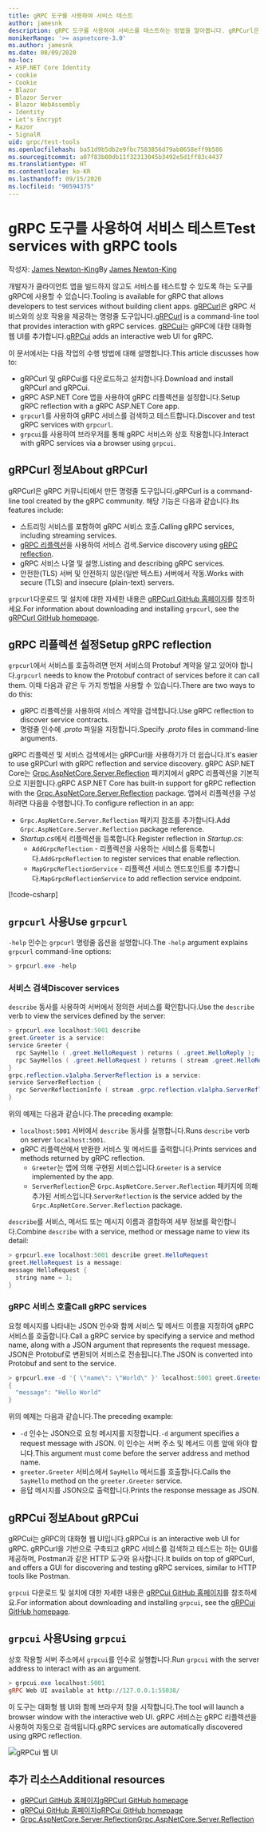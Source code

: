 ```yaml
---
title: gRPC 도구를 사용하여 서비스 테스트
author: jamesnk
description: gRPC 도구를 사용하여 서비스를 테스트하는 방법을 알아봅니다. gRPCurl은 gRPC 서비스와 상호 작용하기 위한 명령줄 도구입니다. gRPCui는 대화형 웹 UI입니다.
monikerRange: '>= aspnetcore-3.0'
ms.author: jamesnk
ms.date: 08/09/2020
no-loc:
- ASP.NET Core Identity
- cookie
- Cookie
- Blazor
- Blazor Server
- Blazor WebAssembly
- Identity
- Let's Encrypt
- Razor
- SignalR
uid: grpc/test-tools
ms.openlocfilehash: ba51d9b5db2e9fbc7583856d79ab8658eff9b586
ms.sourcegitcommit: a07f83b00db11f32313045b3492e5d1ff83c4437
ms.translationtype: HT
ms.contentlocale: ko-KR
ms.lasthandoff: 09/15/2020
ms.locfileid: "90594375"
---
```

# <a name="test-services-with-grpc-tools"></a><span data-ttu-id="e299a-105">gRPC 도구를 사용하여 서비스 테스트</span><span class="sxs-lookup"><span data-stu-id="e299a-105">Test services with gRPC tools</span></span>

<span data-ttu-id="e299a-106">작성자: [James Newton-King](https://twitter.com/jamesnk)</span><span class="sxs-lookup"><span data-stu-id="e299a-106">By [James Newton-King](https://twitter.com/jamesnk)</span></span>

<span data-ttu-id="e299a-107">개발자가 클라이언트 앱을 빌드하지 않고도 서비스를 테스트할 수 있도록 하는 도구를 gRPC에 사용할 수 있습니다.</span><span class="sxs-lookup"><span data-stu-id="e299a-107">Tooling is available for gRPC that allows developers to test services without building client apps.</span></span> <span data-ttu-id="e299a-108">[gRPCurl](https://github.com/fullstorydev/grpcurl)은 gRPC 서비스와의 상호 작용을 제공하는 명령줄 도구입니다.</span><span class="sxs-lookup"><span data-stu-id="e299a-108">[gRPCurl](https://github.com/fullstorydev/grpcurl) is a command-line tool that provides interaction with gRPC services.</span></span> <span data-ttu-id="e299a-109">[gRPCui](https://github.com/fullstorydev/grpcui)는 gRPC에 대한 대화형 웹 UI를 추가합니다.</span><span class="sxs-lookup"><span data-stu-id="e299a-109">[gRPCui](https://github.com/fullstorydev/grpcui) adds an interactive web UI for gRPC.</span></span>

<span data-ttu-id="e299a-110">이 문서에서는 다음 작업의 수행 방법에 대해 설명합니다.</span><span class="sxs-lookup"><span data-stu-id="e299a-110">This article discusses how to:</span></span>

* <span data-ttu-id="e299a-111">gRPCurl 및 gRPCui를 다운로드하고 설치합니다.</span><span class="sxs-lookup"><span data-stu-id="e299a-111">Download and install gRPCurl and gRPCui.</span></span>
* <span data-ttu-id="e299a-112">gRPC ASP.NET Core 앱을 사용하여 gRPC 리플렉션을 설정합니다.</span><span class="sxs-lookup"><span data-stu-id="e299a-112">Setup gRPC reflection with a gRPC ASP.NET Core app.</span></span>
* <span data-ttu-id="e299a-113">`grpcurl`를 사용하여 gRPC 서비스를 검색하고 테스트합니다.</span><span class="sxs-lookup"><span data-stu-id="e299a-113">Discover and test gRPC services with `grpcurl`.</span></span>
* <span data-ttu-id="e299a-114">`grpcui`를 사용하여 브라우저를 통해 gRPC 서비스와 상호 작용합니다.</span><span class="sxs-lookup"><span data-stu-id="e299a-114">Interact with gRPC services via a browser using `grpcui`.</span></span>

## <a name="about-grpcurl"></a><span data-ttu-id="e299a-115">gRPCurl 정보</span><span class="sxs-lookup"><span data-stu-id="e299a-115">About gRPCurl</span></span>

<span data-ttu-id="e299a-116">gRPCurl은 gRPC 커뮤니티에서 만든 명령줄 도구입니다.</span><span class="sxs-lookup"><span data-stu-id="e299a-116">gRPCurl is a command-line tool created by the gRPC community.</span></span> <span data-ttu-id="e299a-117">해당 기능은 다음과 같습니다.</span><span class="sxs-lookup"><span data-stu-id="e299a-117">Its features include:</span></span>

* <span data-ttu-id="e299a-118">스트리밍 서비스를 포함하여 gRPC 서비스 호출.</span><span class="sxs-lookup"><span data-stu-id="e299a-118">Calling gRPC services, including streaming services.</span></span>
* <span data-ttu-id="e299a-119">[gRPC 리플렉션](https://github.com/grpc/grpc/blob/master/doc/server-reflection.md)을 사용하여 서비스 검색.</span><span class="sxs-lookup"><span data-stu-id="e299a-119">Service discovery using [gRPC reflection](https://github.com/grpc/grpc/blob/master/doc/server-reflection.md).</span></span>
* <span data-ttu-id="e299a-120">gRPC 서비스 나열 및 설명.</span><span class="sxs-lookup"><span data-stu-id="e299a-120">Listing and describing gRPC services.</span></span>
* <span data-ttu-id="e299a-121">안전한(TLS) 서버 및 안전하지 않은(일반 텍스트) 서버에서 작동.</span><span class="sxs-lookup"><span data-stu-id="e299a-121">Works with secure (TLS) and insecure (plain-text) servers.</span></span>

<span data-ttu-id="e299a-122">`grpcurl`다운로드 및 설치에 대한 자세한 내용은 [gRPCurl GitHub 홈페이지](https://github.com/fullstorydev/grpcurl#installation)를 참조하세요.</span><span class="sxs-lookup"><span data-stu-id="e299a-122">For information about downloading and installing `grpcurl`, see the [gRPCurl GitHub homepage](https://github.com/fullstorydev/grpcurl#installation).</span></span>

## <a name="setup-grpc-reflection"></a><span data-ttu-id="e299a-123">gRPC 리플렉션 설정</span><span class="sxs-lookup"><span data-stu-id="e299a-123">Setup gRPC reflection</span></span>

<span data-ttu-id="e299a-124">`grpcurl`에서 서비스를 호출하려면 먼저 서비스의 Protobuf 계약을 알고 있어야 합니다.</span><span class="sxs-lookup"><span data-stu-id="e299a-124">`grpcurl` needs to know the Protobuf contract of services before it can call them.</span></span> <span data-ttu-id="e299a-125">이때 다음과 같은 두 가지 방법을 사용할 수 있습니다.</span><span class="sxs-lookup"><span data-stu-id="e299a-125">There are two ways to do this:</span></span>

* <span data-ttu-id="e299a-126">gRPC 리플렉션을 사용하여 서비스 계약을 검색합니다.</span><span class="sxs-lookup"><span data-stu-id="e299a-126">Use gRPC reflection to discover service contracts.</span></span>
* <span data-ttu-id="e299a-127">명령줄 인수에 *.proto* 파일을 지정합니다.</span><span class="sxs-lookup"><span data-stu-id="e299a-127">Specify *.proto* files in command-line arguments.</span></span>

<span data-ttu-id="e299a-128">gRPC 리플렉션 및 서비스 검색에서는 gRPCurl을 사용하기가 더 쉽습니다.</span><span class="sxs-lookup"><span data-stu-id="e299a-128">It's easier to use gRPCurl with gRPC reflection and service discovery.</span></span> <span data-ttu-id="e299a-129">gRPC ASP.NET Core는 [Grpc.AspNetCore.Server.Reflection](https://www.nuget.org/packages/Grpc.AspNetCore.Server.Reflection) 패키지에서 gRPC 리플렉션을 기본적으로 지원합니다.</span><span class="sxs-lookup"><span data-stu-id="e299a-129">gRPC ASP.NET Core has built-in support for gRPC reflection with the [Grpc.AspNetCore.Server.Reflection](https://www.nuget.org/packages/Grpc.AspNetCore.Server.Reflection) package.</span></span> <span data-ttu-id="e299a-130">앱에서 리플렉션을 구성하려면 다음을 수행합니다.</span><span class="sxs-lookup"><span data-stu-id="e299a-130">To configure reflection in an app:</span></span>

* <span data-ttu-id="e299a-131">`Grpc.AspNetCore.Server.Reflection` 패키지 참조를 추가합니다.</span><span class="sxs-lookup"><span data-stu-id="e299a-131">Add `Grpc.AspNetCore.Server.Reflection` package reference.</span></span>
* <span data-ttu-id="e299a-132">*Startup.cs*에서 리플렉션을 등록합니다.</span><span class="sxs-lookup"><span data-stu-id="e299a-132">Register reflection in *Startup.cs*:</span></span>
  * <span data-ttu-id="e299a-133">`AddGrpcReflection` - 리플렉션을 사용하는 서비스를 등록합니다.</span><span class="sxs-lookup"><span data-stu-id="e299a-133">`AddGrpcReflection` to register services that enable reflection.</span></span>
  * <span data-ttu-id="e299a-134">`MapGrpcReflectionService` - 리플렉션 서비스 엔드포인트를 추가합니다.</span><span class="sxs-lookup"><span data-stu-id="e299a-134">`MapGrpcReflectionService` to add reflection service endpoint.</span></span>

[!code-csharp[](~/grpc/test-tools/Startup.cs?name=snippet_1&highlight=4,14)]

## <a name="use-grpcurl"></a><span data-ttu-id="e299a-135">`grpcurl` 사용</span><span class="sxs-lookup"><span data-stu-id="e299a-135">Use `grpcurl`</span></span>

<span data-ttu-id="e299a-136">`-help` 인수는 `grpcurl` 명령줄 옵션을 설명합니다.</span><span class="sxs-lookup"><span data-stu-id="e299a-136">The `-help` argument explains `grpcurl` command-line options:</span></span>

```powershell
> grpcurl.exe -help
```

### <a name="discover-services"></a><span data-ttu-id="e299a-137">서비스 검색</span><span class="sxs-lookup"><span data-stu-id="e299a-137">Discover services</span></span>

<span data-ttu-id="e299a-138">`describe` 동사를 사용하여 서버에서 정의한 서비스를 확인합니다.</span><span class="sxs-lookup"><span data-stu-id="e299a-138">Use the `describe` verb to view the services defined by the server:</span></span>

```powershell
> grpcurl.exe localhost:5001 describe
greet.Greeter is a service:
service Greeter {
  rpc SayHello ( .greet.HelloRequest ) returns ( .greet.HelloReply );
  rpc SayHellos ( .greet.HelloRequest ) returns ( stream .greet.HelloReply );
}
grpc.reflection.v1alpha.ServerReflection is a service:
service ServerReflection {
  rpc ServerReflectionInfo ( stream .grpc.reflection.v1alpha.ServerReflectionRequest ) returns ( stream .grpc.reflection.v1alpha.ServerReflectionResponse );
}
```

<span data-ttu-id="e299a-139">위의 예제는 다음과 같습니다.</span><span class="sxs-lookup"><span data-stu-id="e299a-139">The preceding example:</span></span>

* <span data-ttu-id="e299a-140">`localhost:5001` 서버에서 `describe` 동사를 실행합니다.</span><span class="sxs-lookup"><span data-stu-id="e299a-140">Runs `describe` verb on server `localhost:5001`.</span></span>
* <span data-ttu-id="e299a-141">gRPC 리플렉션에서 반환한 서비스 및 메서드를 출력합니다.</span><span class="sxs-lookup"><span data-stu-id="e299a-141">Prints services and methods returned by gRPC reflection.</span></span>
  * <span data-ttu-id="e299a-142">`Greeter`는 앱에 의해 구현된 서비스입니다.</span><span class="sxs-lookup"><span data-stu-id="e299a-142">`Greeter` is a service implemented by the app.</span></span>
  * <span data-ttu-id="e299a-143">`ServerReflection`은 `Grpc.AspNetCore.Server.Reflection` 패키지에 의해 추가된 서비스입니다.</span><span class="sxs-lookup"><span data-stu-id="e299a-143">`ServerReflection` is the service added by the `Grpc.AspNetCore.Server.Reflection` package.</span></span>

<span data-ttu-id="e299a-144">`describe`를 서비스, 메서드 또는 메시지 이름과 결합하여 세부 정보를 확인합니다.</span><span class="sxs-lookup"><span data-stu-id="e299a-144">Combine `describe` with a service, method or message name to view its detail:</span></span>

```powershell
> grpcurl.exe localhost:5001 describe greet.HelloRequest
greet.HelloRequest is a message:
message HelloRequest {
  string name = 1;
}
```

### <a name="call-grpc-services"></a><span data-ttu-id="e299a-145">gRPC 서비스 호출</span><span class="sxs-lookup"><span data-stu-id="e299a-145">Call gRPC services</span></span>

<span data-ttu-id="e299a-146">요청 메시지를 나타내는 JSON 인수와 함께 서비스 및 메서드 이름을 지정하여 gRPC 서비스를 호출합니다.</span><span class="sxs-lookup"><span data-stu-id="e299a-146">Call a gRPC service by specifying a service and method name, along with a JSON argument that represents the request message.</span></span> <span data-ttu-id="e299a-147">JSON은 Protobuf로 변환되어 서비스로 전송됩니다.</span><span class="sxs-lookup"><span data-stu-id="e299a-147">The JSON is converted into Protobuf and sent to the service.</span></span>

```powershell
> grpcurl.exe -d '{ \"name\": \"World\" }' localhost:5001 greet.Greeter/SayHello
{
  "message": "Hello World"
}
```

<span data-ttu-id="e299a-148">위의 예제는 다음과 같습니다.</span><span class="sxs-lookup"><span data-stu-id="e299a-148">The preceding example:</span></span>

* <span data-ttu-id="e299a-149">`-d` 인수는 JSON으로 요청 메시지를 지정합니다.</span><span class="sxs-lookup"><span data-stu-id="e299a-149">`-d` argument specifies a request message with JSON.</span></span> <span data-ttu-id="e299a-150">이 인수는 서버 주소 및 메서드 이름 앞에 와야 합니다.</span><span class="sxs-lookup"><span data-stu-id="e299a-150">This argument must come before the server address and method name.</span></span>
* <span data-ttu-id="e299a-151">`greeter.Greeter` 서비스에서 `SayHello` 메서드를 호출합니다.</span><span class="sxs-lookup"><span data-stu-id="e299a-151">Calls the `SayHello` method on the `greeter.Greeter` service.</span></span>
* <span data-ttu-id="e299a-152">응답 메시지를 JSON으로 출력합니다.</span><span class="sxs-lookup"><span data-stu-id="e299a-152">Prints the response message as JSON.</span></span>

## <a name="about-grpcui"></a><span data-ttu-id="e299a-153">gRPCui 정보</span><span class="sxs-lookup"><span data-stu-id="e299a-153">About gRPCui</span></span>

<span data-ttu-id="e299a-154">gRPCui는 gRPC의 대화형 웹 UI입니다.</span><span class="sxs-lookup"><span data-stu-id="e299a-154">gRPCui is an interactive web UI for gRPC.</span></span> <span data-ttu-id="e299a-155">gRPCurl을 기반으로 구축되고 gRPC 서비스를 검색하고 테스트는 하는 GUI를 제공하며, Postman과 같은 HTTP 도구와 유사합니다.</span><span class="sxs-lookup"><span data-stu-id="e299a-155">It builds on top of gRPCurl, and offers a GUI for discovering and testing gRPC services, similar to HTTP tools like Postman.</span></span>

<span data-ttu-id="e299a-156">`grpcui` 다운로드 및 설치에 대한 자세한 내용은 [gRPCui GitHub 홈페이지](https://github.com/fullstorydev/grpcui#installation)를 참조하세요.</span><span class="sxs-lookup"><span data-stu-id="e299a-156">For information about downloading and installing `grpcui`, see the [gRPCui GitHub homepage](https://github.com/fullstorydev/grpcui#installation).</span></span>

## <a name="using-grpcui"></a><span data-ttu-id="e299a-157">`grpcui` 사용</span><span class="sxs-lookup"><span data-stu-id="e299a-157">Using `grpcui`</span></span>

<span data-ttu-id="e299a-158">상호 작용할 서버 주소에서 `grpcui`를 인수로 실행합니다.</span><span class="sxs-lookup"><span data-stu-id="e299a-158">Run `grpcui` with the server address to interact with as an argument.</span></span>

```powershell
> grpcui.exe localhost:5001
gRPC Web UI available at http://127.0.0.1:55038/
```

<span data-ttu-id="e299a-159">이 도구는 대화형 웹 UI와 함께 브라우저 창을 시작합니다.</span><span class="sxs-lookup"><span data-stu-id="e299a-159">The tool will launch a browser window with the interactive web UI.</span></span> <span data-ttu-id="e299a-160">gRPC 서비스는 gRPC 리플렉션을 사용하여 자동으로 검색됩니다.</span><span class="sxs-lookup"><span data-stu-id="e299a-160">gRPC services are automatically discovered using gRPC reflection.</span></span>

![gRPCui 웹 UI](~/grpc/test-tools/static/grpcui.png)

## <a name="additional-resources"></a><span data-ttu-id="e299a-162">추가 리소스</span><span class="sxs-lookup"><span data-stu-id="e299a-162">Additional resources</span></span>

* [<span data-ttu-id="e299a-163">gRPCurl GitHub 홈페이지</span><span class="sxs-lookup"><span data-stu-id="e299a-163">gRPCurl GitHub homepage</span></span>](https://github.com/fullstorydev/grpcurl)
* [<span data-ttu-id="e299a-164">gRPCui GitHub 홈페이지</span><span class="sxs-lookup"><span data-stu-id="e299a-164">gRPCui GitHub homepage</span></span>](https://github.com/fullstorydev/grpcui)
* [<span data-ttu-id="e299a-165">Grpc.AspNetCore.Server.Reflection</span><span class="sxs-lookup"><span data-stu-id="e299a-165">Grpc.AspNetCore.Server.Reflection</span></span>](https://www.nuget.org/packages/Grpc.AspNetCore.Server.Reflection)
